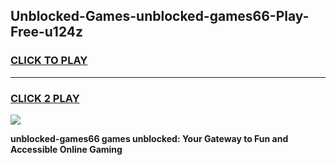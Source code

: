
## Unblocked-Games-unblocked-games66-Play-Free-u124z
<h3>
<a href="https://premium76.site?title=unblocked-games66&ref=18A1">CLICK TO PLAY</a></h3>
<hr>

<h3>
<a href="https://premium76.site?title=unblocked-games66&ref=18A1">CLICK 2 PLAY</a>
  
</h3>

<a href="https://premium76.site?title=unblocked-games66&ref=18A1"><img src="https://clearcache.store/games.png"></a>


**unblocked-games66 games unblocked: Your Gateway to Fun and Accessible Online Gaming**
